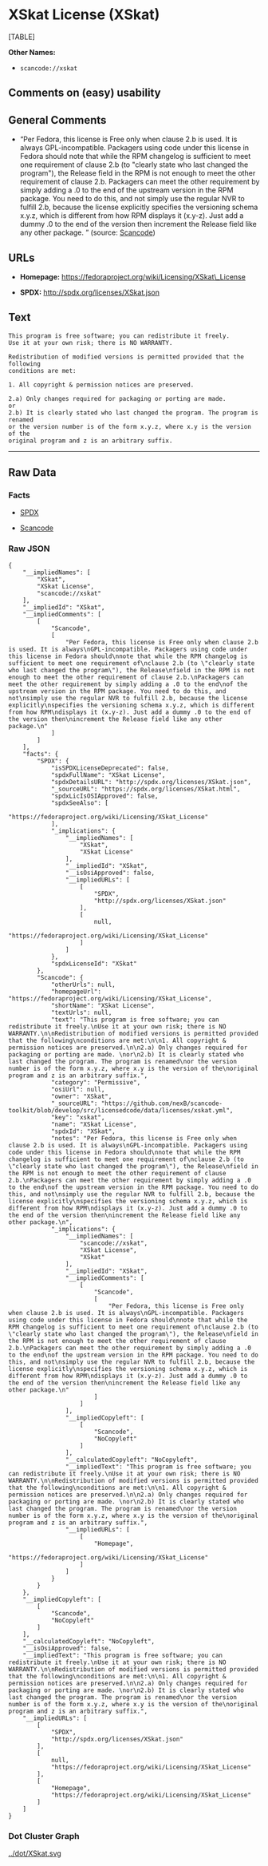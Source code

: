 XSkat License (XSkat)
=====================

[TABLE]

**Other Names:**

-   `scancode://xskat`

Comments on (easy) usability
----------------------------

General Comments
----------------

-   “Per Fedora, this license is Free only when clause 2.b is used. It
    is always GPL-incompatible. Packagers using code under this license
    in Fedora should note that while the RPM changelog is sufficient to
    meet one requirement of clause 2.b (to "clearly state who last
    changed the program"), the Release field in the RPM is not enough to
    meet the other requirement of clause 2.b. Packagers can meet the
    other requirement by simply adding a .0 to the end of the upstream
    version in the RPM package. You need to do this, and not simply use
    the regular NVR to fulfill 2.b, because the license explicitly
    specifies the versioning schema x.y.z, which is different from how
    RPM displays it (x.y-z). Just add a dummy .0 to the end of the
    version then increment the Release field like any other package. ”
    (source:
    [Scancode](https://github.com/nexB/scancode-toolkit/blob/develop/src/licensedcode/data/licenses/xskat.yml "Scancode"))

URLs
----

-   **Homepage:**
    https://fedoraproject.org/wiki/Licensing/XSkat\_License

-   **SPDX:** http://spdx.org/licenses/XSkat.json

Text
----

    This program is free software; you can redistribute it freely.
    Use it at your own risk; there is NO WARRANTY.

    Redistribution of modified versions is permitted provided that the following
    conditions are met:

    1. All copyright & permission notices are preserved.

    2.a) Only changes required for packaging or porting are made. 
    or
    2.b) It is clearly stated who last changed the program. The program is renamed
    or the version number is of the form x.y.z, where x.y is the version of the
    original program and z is an arbitrary suffix.

------------------------------------------------------------------------

Raw Data
--------

### Facts

-   [SPDX](https://spdx.org/licenses/XSkat.html "SPDX")

-   [Scancode](https://github.com/nexB/scancode-toolkit/blob/develop/src/licensedcode/data/licenses/xskat.yml "Scancode")

### Raw JSON

    {
        "__impliedNames": [
            "XSkat",
            "XSkat License",
            "scancode://xskat"
        ],
        "__impliedId": "XSkat",
        "__impliedComments": [
            [
                "Scancode",
                [
                    "Per Fedora, this license is Free only when clause 2.b is used. It is always\nGPL-incompatible. Packagers using code under this license in Fedora should\nnote that while the RPM changelog is sufficient to meet one requirement of\nclause 2.b (to \"clearly state who last changed the program\"), the Release\nfield in the RPM is not enough to meet the other requirement of clause 2.b.\nPackagers can meet the other requirement by simply adding a .0 to the end\nof the upstream version in the RPM package. You need to do this, and not\nsimply use the regular NVR to fulfill 2.b, because the license explicitly\nspecifies the versioning schema x.y.z, which is different from how RPM\ndisplays it (x.y-z). Just add a dummy .0 to the end of the version then\nincrement the Release field like any other package.\n"
                ]
            ]
        ],
        "facts": {
            "SPDX": {
                "isSPDXLicenseDeprecated": false,
                "spdxFullName": "XSkat License",
                "spdxDetailsURL": "http://spdx.org/licenses/XSkat.json",
                "_sourceURL": "https://spdx.org/licenses/XSkat.html",
                "spdxLicIsOSIApproved": false,
                "spdxSeeAlso": [
                    "https://fedoraproject.org/wiki/Licensing/XSkat_License"
                ],
                "_implications": {
                    "__impliedNames": [
                        "XSkat",
                        "XSkat License"
                    ],
                    "__impliedId": "XSkat",
                    "__isOsiApproved": false,
                    "__impliedURLs": [
                        [
                            "SPDX",
                            "http://spdx.org/licenses/XSkat.json"
                        ],
                        [
                            null,
                            "https://fedoraproject.org/wiki/Licensing/XSkat_License"
                        ]
                    ]
                },
                "spdxLicenseId": "XSkat"
            },
            "Scancode": {
                "otherUrls": null,
                "homepageUrl": "https://fedoraproject.org/wiki/Licensing/XSkat_License",
                "shortName": "XSkat License",
                "textUrls": null,
                "text": "This program is free software; you can redistribute it freely.\nUse it at your own risk; there is NO WARRANTY.\n\nRedistribution of modified versions is permitted provided that the following\nconditions are met:\n\n1. All copyright & permission notices are preserved.\n\n2.a) Only changes required for packaging or porting are made. \nor\n2.b) It is clearly stated who last changed the program. The program is renamed\nor the version number is of the form x.y.z, where x.y is the version of the\noriginal program and z is an arbitrary suffix.",
                "category": "Permissive",
                "osiUrl": null,
                "owner": "XSkat",
                "_sourceURL": "https://github.com/nexB/scancode-toolkit/blob/develop/src/licensedcode/data/licenses/xskat.yml",
                "key": "xskat",
                "name": "XSkat License",
                "spdxId": "XSkat",
                "notes": "Per Fedora, this license is Free only when clause 2.b is used. It is always\nGPL-incompatible. Packagers using code under this license in Fedora should\nnote that while the RPM changelog is sufficient to meet one requirement of\nclause 2.b (to \"clearly state who last changed the program\"), the Release\nfield in the RPM is not enough to meet the other requirement of clause 2.b.\nPackagers can meet the other requirement by simply adding a .0 to the end\nof the upstream version in the RPM package. You need to do this, and not\nsimply use the regular NVR to fulfill 2.b, because the license explicitly\nspecifies the versioning schema x.y.z, which is different from how RPM\ndisplays it (x.y-z). Just add a dummy .0 to the end of the version then\nincrement the Release field like any other package.\n",
                "_implications": {
                    "__impliedNames": [
                        "scancode://xskat",
                        "XSkat License",
                        "XSkat"
                    ],
                    "__impliedId": "XSkat",
                    "__impliedComments": [
                        [
                            "Scancode",
                            [
                                "Per Fedora, this license is Free only when clause 2.b is used. It is always\nGPL-incompatible. Packagers using code under this license in Fedora should\nnote that while the RPM changelog is sufficient to meet one requirement of\nclause 2.b (to \"clearly state who last changed the program\"), the Release\nfield in the RPM is not enough to meet the other requirement of clause 2.b.\nPackagers can meet the other requirement by simply adding a .0 to the end\nof the upstream version in the RPM package. You need to do this, and not\nsimply use the regular NVR to fulfill 2.b, because the license explicitly\nspecifies the versioning schema x.y.z, which is different from how RPM\ndisplays it (x.y-z). Just add a dummy .0 to the end of the version then\nincrement the Release field like any other package.\n"
                            ]
                        ]
                    ],
                    "__impliedCopyleft": [
                        [
                            "Scancode",
                            "NoCopyleft"
                        ]
                    ],
                    "__calculatedCopyleft": "NoCopyleft",
                    "__impliedText": "This program is free software; you can redistribute it freely.\nUse it at your own risk; there is NO WARRANTY.\n\nRedistribution of modified versions is permitted provided that the following\nconditions are met:\n\n1. All copyright & permission notices are preserved.\n\n2.a) Only changes required for packaging or porting are made. \nor\n2.b) It is clearly stated who last changed the program. The program is renamed\nor the version number is of the form x.y.z, where x.y is the version of the\noriginal program and z is an arbitrary suffix.",
                    "__impliedURLs": [
                        [
                            "Homepage",
                            "https://fedoraproject.org/wiki/Licensing/XSkat_License"
                        ]
                    ]
                }
            }
        },
        "__impliedCopyleft": [
            [
                "Scancode",
                "NoCopyleft"
            ]
        ],
        "__calculatedCopyleft": "NoCopyleft",
        "__isOsiApproved": false,
        "__impliedText": "This program is free software; you can redistribute it freely.\nUse it at your own risk; there is NO WARRANTY.\n\nRedistribution of modified versions is permitted provided that the following\nconditions are met:\n\n1. All copyright & permission notices are preserved.\n\n2.a) Only changes required for packaging or porting are made. \nor\n2.b) It is clearly stated who last changed the program. The program is renamed\nor the version number is of the form x.y.z, where x.y is the version of the\noriginal program and z is an arbitrary suffix.",
        "__impliedURLs": [
            [
                "SPDX",
                "http://spdx.org/licenses/XSkat.json"
            ],
            [
                null,
                "https://fedoraproject.org/wiki/Licensing/XSkat_License"
            ],
            [
                "Homepage",
                "https://fedoraproject.org/wiki/Licensing/XSkat_License"
            ]
        ]
    }

### Dot Cluster Graph

[../dot/XSkat.svg](../dot/XSkat.svg "../dot/XSkat.svg")